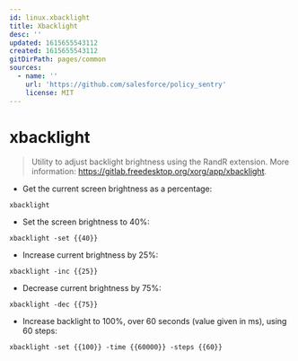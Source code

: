 ```yaml
---
id: linux.xbacklight
title: Xbacklight
desc: ''
updated: 1615655543112
created: 1615655543112
gitDirPath: pages/common
sources:
  - name: ''
    url: 'https://github.com/salesforce/policy_sentry'
    license: MIT
---
```

# xbacklight

> Utility to adjust backlight brightness using the RandR extension.
> More information: <https://gitlab.freedesktop.org/xorg/app/xbacklight>.

- Get the current screen brightness as a percentage:

`xbacklight`

- Set the screen brightness to 40%:

`xbacklight -set {{40}}`

- Increase current brightness by 25%:

`xbacklight -inc {{25}}`

- Decrease current brightness by 75%:

`xbacklight -dec {{75}}`

- Increase backlight to 100%, over 60 seconds (value given in ms), using 60 steps:

`xbacklight -set {{100}} -time {{60000}} -steps {{60}}`

